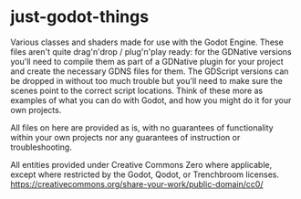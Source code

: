 # just-godot-things
Various classes and shaders made for use with the Godot Engine. These files aren't quite drag'n'drop / plug'n'play ready: for the GDNative versions
you'll need to compile them as part of a GDNative plugin for your project and create the necessary GDNS files for them. The GDScript versions can be 
dropped in without too much trouble but you'll need to make sure the scenes point to the correct script locations. Think of these more as examples of 
what you can do with Godot, and how you might do it for your own projects.

All files on here are provided as is, with no guarantees of functionality within your own projects nor any guarantees of instruction or troubleshooting.

All entities provided under Creative Commons Zero where applicable, except where restricted by the Godot, Qodot, or Trenchbroom licenses.
https://creativecommons.org/share-your-work/public-domain/cc0/
